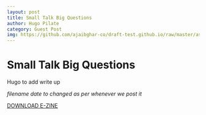 ```yaml
---
layout: post
title: Small Talk Big Questions
author: Hugo Pilate
category: Guest Post
img: https://github.com/ajaibghar-co/draft-test.github.io/raw/master/assets/images/STBQ.png
---
```


# Small Talk Big Questions

Hugo to add write up

*filename date to changed as per whenever we post it*

[DOWNLOAD E-ZINE](/assets/SmallTalkBigQuestions_CoPojam2020.pdf)
